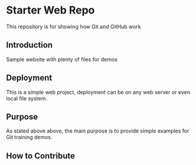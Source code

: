 # Starter Web Repo

This repository is for showing how Git and GitHub work

## Introduction

Sample website with plenty of files for demos

## Deployment

This is a simple web project, deployment can be on any web server or even local file system.

## Purpose 

As stated above above, the main purpose is to provide simple examples for Git training demos.

## How to Contribute

